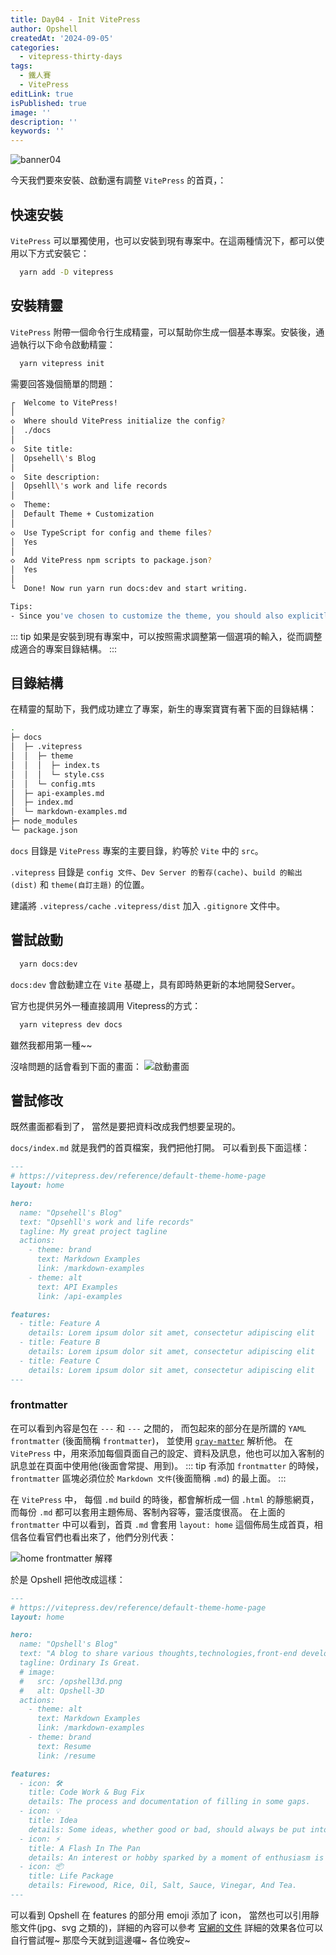 ```yaml
---
title: Day04 - Init VitePress
author: Opshell
createdAt: '2024-09-05'
categories:
  - vitepress-thirty-days
tags:
  - 鐵人賽
  - VitePress
editLink: true
isPublished: true
image: ''
description: ''
keywords: ''
---
```

![banner04](https://ithelp.ithome.com.tw/upload/images/20240905/20109918yiEJ8n17GR.png)

今天我們要來安裝、啟動還有調整 `VitePress` 的首頁，：

## 快速安裝
`VitePress` 可以單獨使用，也可以安裝到現有專案中。在這兩種情況下，都可以使用以下方式安裝它：
```sh
  yarn add -D vitepress
```

## 安裝精靈
`VitePress` 附帶一個命令行生成精靈，可以幫助你生成一個基本專案。安裝後，通過執行以下命令啟動精靈：
```sh
  yarn vitepress init
```

需要回答幾個簡單的問題：
```sh
┌  Welcome to VitePress!
│
◇  Where should VitePress initialize the config?
│  ./docs
│
◇  Site title:
│  Opsehell\'s Blog
│
◇  Site description:
│  Opsehll\'s work and life records
│
◇  Theme:
│  Default Theme + Customization
│
◇  Use TypeScript for config and theme files?
│  Yes
│
◇  Add VitePress npm scripts to package.json?
│  Yes
│
└  Done! Now run yarn run docs:dev and start writing.

Tips:
- Since you've chosen to customize the theme, you should also explicitly install vue as a dev dependency.

```
::: tip
  如果是安裝到現有專案中，可以按照需求調整第一個選項的輸入，從而調整成適合的專案目錄結構。
:::

## 目錄結構
在精靈的幫助下，我們成功建立了專案，新生的專案寶寶有著下面的目錄結構：

```sh
.
├─ docs
│  ├─ .vitepress
│  │  ├─ theme
│  │  │  ├─ index.ts
│  │  │  └─ style.css
│  │  └─ config.mts
│  ├─ api-examples.md
│  ├─ index.md
│  └─ markdown-examples.md
├─ node_modules
└─ package.json
```

`docs` 目錄是 `VitePress` 專案的主要目錄，約等於 `Vite` 中的 `src`。

`.vitepress` 目錄是 `config 文件`、`Dev Server 的暫存(cache)`、`build 的輸出(dist)` 和 `theme(自訂主題)` 的位置。

建議將 `.vitepress/cache` `.vitepress/dist` 加入 `.gitignore` 文件中。

## 嘗試啟動
```sh
  yarn docs:dev
```
`docs:dev` 會啟動建立在 `Vite` 基礎上，具有即時熱更新的本地開發Server。

官方也提供另外一種直接調用 Vitepress的方式：
```sh
  yarn vitepress dev docs
```
雖然我都用第一種~~

沒啥問題的話會看到下面的畫面：
![啟動畫面](/images/article/vitepress-thirty-days/day04-init-a-home-1.png)

## 嘗試修改
既然畫面都看到了，
當然是要把資料改成我們想要呈現的。

`docs/index.md` 就是我們的首頁檔案，我們把他打開。
可以看到長下面這樣：
```md
---
# https://vitepress.dev/reference/default-theme-home-page
layout: home

hero:
  name: "Opsehell's Blog"
  text: "Opsehll's work and life records"
  tagline: My great project tagline
  actions:
    - theme: brand
      text: Markdown Examples
      link: /markdown-examples
    - theme: alt
      text: API Examples
      link: /api-examples

features:
  - title: Feature A
    details: Lorem ipsum dolor sit amet, consectetur adipiscing elit
  - title: Feature B
    details: Lorem ipsum dolor sit amet, consectetur adipiscing elit
  - title: Feature C
    details: Lorem ipsum dolor sit amet, consectetur adipiscing elit
---
```
### frontmatter
在可以看到內容是包在 `---` 和 `---` 之間的，
而包起來的部分在是所謂的 `YAML frontmatter` (後面簡稱 `frontmatter`)， 並使用 [`gray-matter`](https://github.com/jonschlinkert/gray-matter) 解析他。
在 `VitePress` 中，用來添加每個頁面自己的設定、資料及訊息，他也可以加入客制的訊息並在頁面中使用他(後面會常提、用到)。
::: tip
  有添加 `frontmatter` 的時候，`frontmatter` 區塊必須位於 `Markdown 文件`(後面簡稱 `.md`) 的最上面。
:::

在 `VitePress` 中， 每個 `.md` build 的時後，都會解析成一個 `.html` 的靜態網頁，
而每份 `.md` 都可以套用主題佈局、客制內容等，靈活度很高。
在上面的 `frontmatter` 中可以看到，首頁 `.md` 會套用 `layout: home` 這個佈局生成首頁，相信各位看官們也看出來了，他們分別代表：

![home frontmatter 解釋](/images/article/vitepress-thirty-days/day04-init-a-home-2.png)

於是 Opshell 把他改成這樣：

```md
---
# https://vitepress.dev/reference/default-theme-home-page
layout: home

hero:
  name: "Opshell's Blog"
  text: "A blog to share various thoughts,technologies,front-end develop, and miscellaneous topics to engage more with the world."
  tagline: Ordinary Is Great.
  # image:
  #   src: /opshell3d.png
  #   alt: Opshell-3D
  actions:
    - theme: alt
      text: Markdown Examples
      link: /markdown-examples
    - theme: brand
      text: Resume
      link: /resume

features:
  - icon: 🛠️
    title: Code Work & Bug Fix
    details: The process and documentation of filling in some gaps.
  - icon: 💡
    title: Idea
    details: Some ideas, whether good or bad, should always be put into practice, right?
  - icon: ⚡️
    title: A Flash In The Pan
    details: An interest or hobby sparked by a moment of enthusiasm is always a life experience, isn't it?
  - icon: 📦
    title: Life Package
    details: Firewood, Rice, Oil, Salt, Sauce, Vinegar, And Tea.
---
```

可以看到 Opshell 在 features 的部分用 emoji 添加了 icon，
當然也可以引用靜態文件(jpg、svg 之類的)，詳細的內容可以參考 [官網的文件](https://vitepress.dev/zh/reference/default-theme-home-page)
詳細的效果各位可以自行嘗試喔~
那麼今天就到這邊囉~ 各位晚安~
